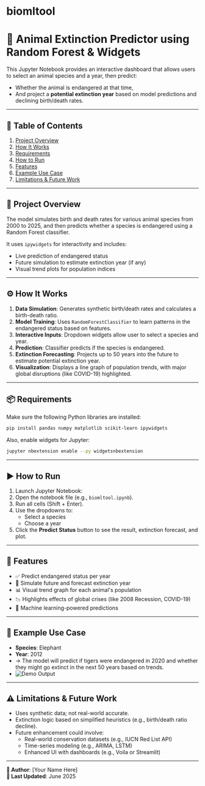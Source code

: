 # biomltool
# 🧠 Animal Extinction Predictor using Random Forest & Widgets

This Jupyter Notebook provides an interactive dashboard that allows users to select an animal species and a year, then predict:
- Whether the animal is endangered at that time,
- And project a **potential extinction year** based on model predictions and declining birth/death rates.

---

## 📁 Table of Contents

1. [Project Overview](#project-overview)  
2. [How It Works](#how-it-works)  
3. [Requirements](#requirements)  
4. [How to Run](#how-to-run)  
5. [Features](#features)  
6. [Example Use Case](#example-use-case)  
7. [Limitations & Future Work](#limitations--future-work)

---

## 🧾 Project Overview

The model simulates birth and death rates for various animal species from 2000 to 2025, and then predicts whether a species is endangered using a Random Forest classifier.

It uses `ipywidgets` for interactivity and includes:
- Live prediction of endangered status
- Future simulation to estimate extinction year (if any)
- Visual trend plots for population indices

---

## ⚙️ How It Works

1. **Data Simulation**: Generates synthetic birth/death rates and calculates a birth-death ratio.
2. **Model Training**: Uses `RandomForestClassifier` to learn patterns in the endangered status based on features.
3. **Interactive Inputs**: Dropdown widgets allow user to select a species and year.
4. **Prediction**: Classifier predicts if the species is endangered.
5. **Extinction Forecasting**: Projects up to 50 years into the future to estimate potential extinction year.
6. **Visualization**: Displays a line graph of population trends, with major global disruptions (like COVID-19) highlighted.

---

## 📦 Requirements

Make sure the following Python libraries are installed:

```bash
pip install pandas numpy matplotlib scikit-learn ipywidgets
```

Also, enable widgets for Jupyter:

```bash
jupyter nbextension enable --py widgetsnbextension
```

---

## ▶️ How to Run

1. Launch Jupyter Notebook:
2. Open the notebook file (e.g., `biomltool.ipynb`).
3. Run all cells (Shift + Enter).
4. Use the dropdowns to:
   - Select a species
   - Choose a year
5. Click the **Predict Status** button to see the result, extinction forecast, and plot.

---

## 🌟 Features

- ✅ Predict endangered status per year
- 🔮 Simulate future and forecast extinction year
- 📊 Visual trend graph for each animal's population
- 📉 Highlights effects of global crises (like 2008 Recession, COVID-19)
- 🧠 Machine learning-powered predictions

---

## 🐾 Example Use Case

- **Species**: Elephant 
- **Year**: 2012 
- → The model will predict if tigers were endangered in 2020 and whether they might go extinct in the next 50 years based on trends.
- ![Demo Output](https://github.com/user-attachments/assets/c5b6172d-0766-4a77-a84d-6281e0157b1d)

---

## ⚠️ Limitations & Future Work

- Uses synthetic data; not real-world accurate.
- Extinction logic based on simplified heuristics (e.g., birth/death ratio decline).
- Future enhancement could involve:
  - Real-world conservation datasets (e.g., IUCN Red List API)
  - Time-series modeling (e.g., ARIMA, LSTM)
  - Enhanced UI with dashboards (e.g., Voila or Streamlit)

---

**📝 Author**: [Your Name Here]  
**📅 Last Updated**: June 2025
